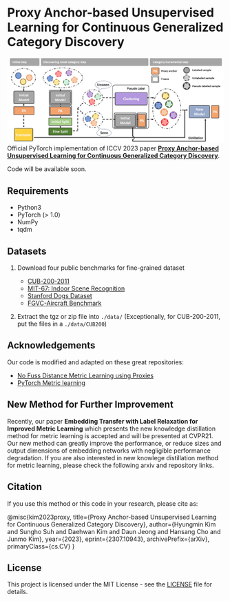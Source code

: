 
# Proxy Anchor-based Unsupervised Learning for Continuous Generalized Category Discovery
![teaser](assets/teaser.jpg)
Official PyTorch implementation of ICCV 2023 paper [**Proxy Anchor-based Unsupervised Learning for Continuous Generalized Category Discovery**](https://arxiv.org/abs/2307.10943).

Code will be available soon.

## Requirements
- Python3
- PyTorch (> 1.0)
- NumPy
- tqdm

## Datasets
1. Download four public benchmarks for fine-grained dataset
   - [CUB-200-2011](http://www.vision.caltech.edu/visipedia-data/CUB-200-2011/CUB_200_2011.tgz)
   - [MIT-67: Indoor Scene Recognition](http://groups.csail.mit.edu/vision/LabelMe/NewImages/indoorCVPR_09.tar)
   - [Stanford Dogs Dataset](http://vision.stanford.edu/aditya86/ImageNetDogs/images.tar)
   - [FGVC-Aircraft Benchmark](https://www.robots.ox.ac.uk/~vgg/data/fgvc-aircraft/archives/fgvc-aircraft-2013b.tar.gz)

2. Extract the tgz or zip file into `./data/` (Exceptionally, for CUB-200-2011, put the files in a `./data/CUB200`)

## Acknowledgements
Our code is modified and adapted on these great repositories:

- [No Fuss Distance Metric Learning using Proxies](https://github.com/dichotomies/proxy-nca)
- [PyTorch Metric learning](https://github.com/KevinMusgrave/pytorch-metric-learning)

## New Method for Further Improvement
Recently, our paper **Embedding Transfer with Label Relaxation for Improved Metric Learning** which presents the new knowledge distillation method for metric learning is accepted and will be presented at CVPR21.
Our new method can greatly improve the performance, or reduce sizes and output dimensions of embedding networks with negligible performance degradation.
If you are also interested in new knowlege distillation method for metric learning, please check the following arxiv and repository links.

## Citation
If you use this method or this code in your research, please cite as:

   @misc{kim2023proxy,
      title={Proxy Anchor-based Unsupervised Learning for Continuous Generalized Category Discovery}, 
      author={Hyungmin Kim and Sungho Suh and Daehwan Kim and Daun Jeong and Hansang Cho and Junmo Kim},
      year={2023},
      eprint={2307.10943},
      archivePrefix={arXiv},
      primaryClass={cs.CV}
   }

## License
This project is licensed under the MIT License - see the [LICENSE](LICENSE) file for details.
